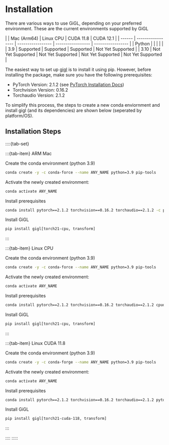 # Installation

There are various ways to use GiGL, depending on your preferred environment. These are the current environments
supported by GiGL

| | Mac (Arm64) | Linux CPU | CUDA 11.8 | CUDA 12.1 | | ------ | ----------------- | ----------------- |
----------------- | ----------------- | | Python | | | | | | 3.9 | Supported | Supported | Supported | Not Yet Supported
| | 3.10 | Not Yet Supported | Not Yet Supported | Not Yet Supported | Not Yet Supported |

The easiest way to set up [gigl](https://pypi.org/project/gigl/) is to install it using pip. However, before installing
the package, make sure you have the following prerequisites:

- PyTorch Version: 2.1.2 (see [PyTorch Installation Docs](https://pytorch.org/get-started/locally/))
- Torchvision Version: 0.16.2
- Torchaudio Version: 2.1.2

To simplify this process, the steps to create a new conda enviornment and install gigl (and its dependencies) are shown
below (seperated by platform/OS).

## Installation Steps

::::{tab-set}

:::{tab-item} ARM Mac

Create the conda environment (python 3.9)

```bash
conda create -y -c conda-force --name ANY_NAME python=3.9 pip-tools
```

Activate the newly created environment:

```bash
conda activate ANY_NAME
```

Install prerequisites

```bash
conda install pytorch==2.1.2 torchvision==0.16.2 torchaudio==2.1.2 -c pytorch -y
```

Install GiGL

```bash
pip install gigl[torch21-cpu, transform]
```

:::

:::{tab-item} Linux CPU

Create the conda environment (python 3.9)

```bash
conda create -y -c conda-force --name ANY_NAME python=3.9 pip-tools
```

Activate the newly created environment:

```bash
conda activate ANY_NAME
```

Install prerequisites

```bash
conda install pytorch==2.1.2 torchvision==0.16.2 torchaudio==2.1.2 cpuonly -c pytorch -y
```

Install GiGL

```bash
pip install gigl[torch21-cpu, transform]
```

:::

:::{tab-item} Linux CUDA 11.8

Create the conda environment (python 3.9)

```bash
conda create -y -c conda-forge --name ANY_NAME python=3.9 pip-tools
```

Activate the newly created environment:

```bash
conda activate ANY_NAME
```

Install prerequisites

```bash
conda install pytorch==2.1.2 torchvision==0.16.2 torchaudio==2.1.2 pytorch-cuda=11.8 -c pytorch -c nvidia
```

Install GiGL

```bash
pip install gigl[torch21-cuda-118, transform]
```

:::

:::: :::::
